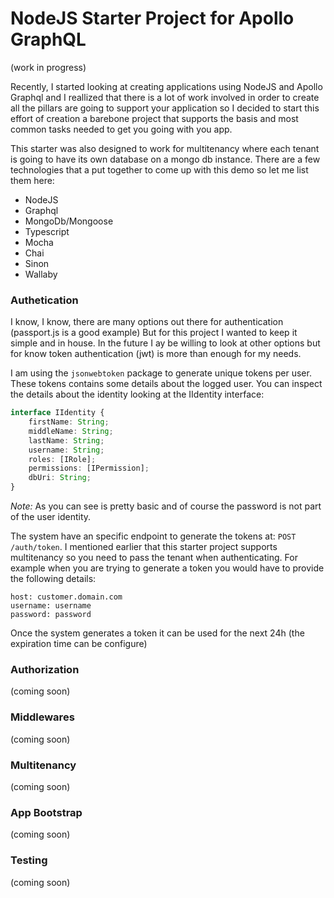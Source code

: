 # NodeJS Starter Project for Apollo GraphQL

(work in progress)

Recently, I started looking at creating applications using NodeJS and Apollo Graphql and I reallized that there is a lot of work involved in order to create all the pillars are going to support your application so I decided to start this effort of creation a barebone project that supports the basis and most common tasks needed to get you going with you app.

This starter was also designed to work for multitenancy where each tenant is going to have its own database on a mongo db instance. There are a few technologies that a put together to come up with this demo so let me list them here:

- NodeJS
- Graphql
- MongoDb/Mongoose
- Typescript
- Mocha
- Chai
- Sinon
- Wallaby

### Authetication

I know, I know, there are many options out there for authentication (passport.js is a good example) But for this project I wanted to keep it simple and in house. In the future I ay be willing to look at other options but for know token authentication (jwt) is more than enough for my needs. 

I am using the `jsonwebtoken` package to generate unique tokens per user. These tokens contains some details about the logged user. You can inspect the details about the identity looking at the IIdentity interface:

```typescript
interface IIdentity {
    firstName: String;
    middleName: String;
    lastName: String;
    username: String;
    roles: [IRole];
    permissions: [IPermission];
    dbUri: String;
}
```

*Note:* As you can see is pretty basic and of course the password is not part of the user identity. 

The system have an specific endpoint to generate the tokens at: `POST /auth/token`. I mentioned earlier that this starter project supports multitenancy so you need to pass the tenant when authenticating. For example when you are trying to generate a token you would have to provide the following details:

```
host: customer.domain.com
username: username
password: password
```

Once the system generates a token it can be used for the next 24h (the expiration time can be configure)

### Authorization
(coming soon)

### Middlewares
(coming soon)

### Multitenancy
(coming soon)

### App Bootstrap
(coming soon)

### Testing
(coming soon)

